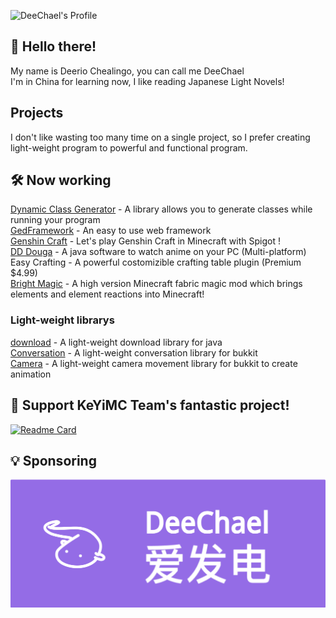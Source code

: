 ![DeeChael's Profile](https://github-readme-stats.vercel.app/api?username=DeeChael&show_icons=true&theme=radical)
## 👋 Hello there!
My name is Deerio Chealingo, you can call me DeeChael\
I'm in China for learning now, I like reading Japanese Light Novels!

## Projects
I don't like wasting too many time on a single project, so I prefer creating light-weight program to powerful and functional program.

## 🛠️ Now working
[Dynamic Class Generator](https://github.com/DeeChael/DynamicClassGenerator) - A library allows you to generate classes while running your program\
[GedFramework](https://github.com/DeeChael/DynamicClassGenerator) - An easy to use web framework\
[Genshin Craft](https://github.com/GedStudio/Genshin-Craft) - Let's play Genshin Craft in Minecraft with Spigot ! \
[DD Douga](https://github.com/DeeChael/DDDouga) - A java software to watch anime on your PC (Multi-platform) \
Easy Crafting - A powerful costomizible crafting table plugin (Premium $4.99) \
[Bright Magic](https://github.com/DeeCheal/BrightMagic) - A high version Minecraft fabric magic mod which brings elements and element reactions into Minecraft!

### Light-weight librarys
[download](https://github.com/GedStudio/download) - A light-weight download library for java\
[Conversation](https://github.com/DeeChael/Conversation) - A light-weight conversation library for bukkit\
[Camera](https://github.com/DeeChael/Camera) - A light-weight camera movement library for bukkit to create animation

## 📝 Support KeYiMC Team's fantastic project!
[![Readme Card](https://github-readme-stats.vercel.app/api/pin/?username=KeYiMC&repo=KeYi)](https://github.com/KeYiMC/KeYi)

## 💡 Sponsoring
[![DeeChael's Afdian](https://github.com/DeeChael/DeeChael/blob/master/deechael_afd.png?raw=true)](https://afdian.net/a/GedStudio)
